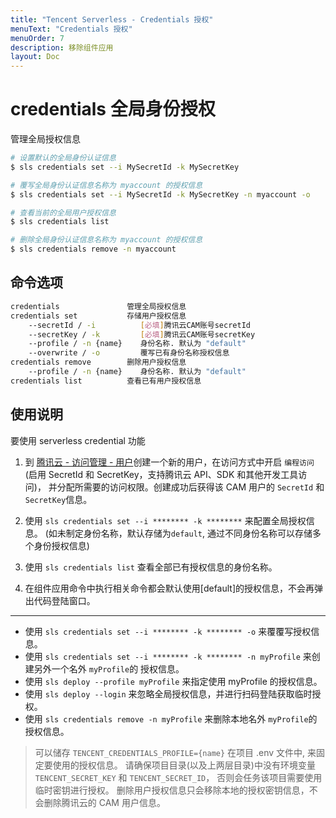 ```yaml
---
title: "Tencent Serverless - Credentials 授权"
menuText: "Credentials 授权"
menuOrder: 7
description: 移除组件应用
layout: Doc
---
```


# credentials 全局身份授权

管理全局授权信息

```sh
# 设置默认的全局身份认证信息
$ sls credentials set --i MySecretId -k MySecretKey

# 覆写全局身份认证信息名称为 myaccount 的授权信息
$ sls credentials set --i MySecretId -k MySecretKey -n myaccount -o

# 查看当前的全局用户授权信息
$ sls credentials list

# 删除全局身份认证信息名称为 myaccount 的授权信息
$ sls credentials remove -n myaccount
```

## 命令选项

```sh
credentials               管理全局授权信息
credentials set           存储用户授权信息
    --secretId / -i          [必填]腾讯云CAM账号secretId
    --secretKey / -k         [必填]腾讯云CAM账号secretKey
    --profile / -n {name}    身份名称. 默认为 "default"
    --overwrite / -o         覆写已有身份名称授权信息
credentials remove        删除用户授权信息
    --profile / -n {name}    身份名称. 默认为 "default"
credentials list          查看已有用户授权信息
```

## 使用说明

要使用 serverless credential 功能

1. 到 [腾讯云 - 访问管理 - 用户](https://console.cloud.tencent.com/cam)创建一个新的用户，在访问方式中开启 `编程访问` (启用 SecretId 和 SecretKey，支持腾讯云 API、SDK 和其他开发工具访问)， 并分配所需要的访问权限。创建成功后获得该 CAM 用户的 `SecretId` 和 `SecretKey`信息。

2. 使用 `sls credentials set --i ******** -k ********` 来配置全局授权信息。 (如未制定身份名称，默认存储为`default`, 通过不同身份名称可以存储多个身份授权信息)

3. 使用 `sls credentials list` 查看全部已有授权信息的身份名称。

4. 在组件应用命令中执行相关命令都会默认使用[default]的授权信息，不会再弹出代码登陆窗口。

---

- 使用 `sls credentials set --i ******** -k ******** -o` 来覆覆写授权信息。
- 使用 `sls credentials set --i ******** -k ******** -n myProfile` 来创建另外一个名外 `myProfile`的 授权信息。
- 使用 `sls deploy --profile myProfile` 来指定使用 myProfile 的授权信息。
- 使用 `sls deploy --login` 来忽略全局授权信息，并进行扫码登陆获取临时授权。
- 使用 `sls credentials remove -n myProfile` 来删除本地名外 `myProfile`的授权信息。

> 可以储存 `TENCENT_CREDENTIALS_PROFILE={name}` 在项目 .env 文件中, 来固定要使用的授权信息。
> 请确保项目目录(以及上两层目录)中没有环境变量 `TENCENT_SECRET_KEY` 和 `TENCENT_SECRET_ID`， 否则会任务该项目需要使用临时密钥进行授权。
> 删除用户授权信息只会移除本地的授权密钥信息，不会删除腾讯云的 CAM 用户信息。
